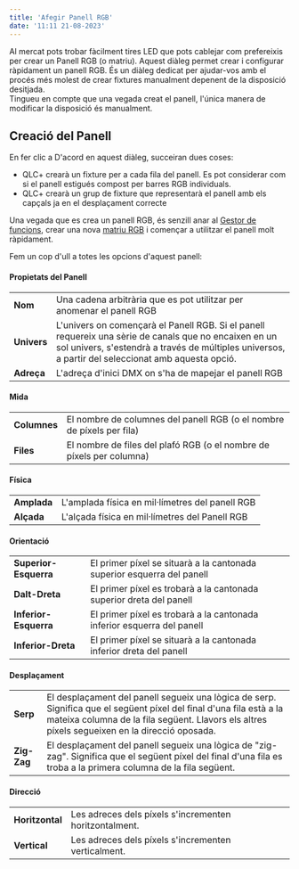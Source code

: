 ```yaml
---
title: 'Afegir Panell RGB'
date: '11:11 21-08-2023'
---
```


Al mercat pots trobar fàcilment tires LED que pots cablejar com prefereixis per crear un Panell RGB (o matriu). Aquest diàleg permet crear i configurar ràpidament un panell RGB. És un diàleg dedicat per ajudar-vos amb el procés més molest de crear fixtures manualment depenent de la disposició desitjada.  
Tingueu en compte que una vegada creat el panell, l'única manera de modificar la disposició és manualment.

Creació del Panell
--------------

En fer clic a D'acord en aquest diàleg, succeiran dues coses:

* QLC+ crearà un fixture per a cada fila del panell. Es pot considerar com si el panell estigués compost per barres RGB individuals.
* QLC+ crearà un grup de fixture que representarà el panell amb els capçals ja en el desplaçament correcte

Una vegada que es crea un panell RGB, és senzill anar al [Gestor de funcions](/function-manager), crear una nova [matriu RGB](/basics/glossary-and-concepts#matriu-rgb) i començar a utilitzar el panell molt ràpidament.

Fem un cop d'ull a totes les opcions d'aquest panell:

#### Propietats del Panell
|     |     |
| --- | --- |
| **Nom** | Una cadena arbitrària que es pot utilitzar per anomenar el panell RGB |
| **Univers** | L'univers on començarà el Panell RGB. Si el panell requereix una sèrie de canals que no encaixen en un sol univers, s'estendrà a través de múltiples universos, a partir del seleccionat amb aquesta opció. |
| **Adreça** | L'adreça d'inici DMX on s'ha de mapejar el panell RGB |

#### Mida
|     |     |
| --- | --- |
| **Columnes** | El nombre de columnes del panell RGB (o el nombre de píxels per fila) |
| **Files** | El nombre de files del plafó RGB (o el nombre de píxels per columna) |

#### Física
|     |     |
| --- | --- |
| **Amplada** | L'amplada física en mil·límetres del panell RGB |
| **Alçada** | L'alçada física en mil·límetres del Panell RGB |

#### Orientació
|     |     |
| --- | --- |
| **Superior-Esquerra** | El primer píxel se situarà a la cantonada superior esquerra del panell |
| **Dalt-Dreta** | El primer píxel es trobarà a la cantonada superior dreta del panell |
| **Inferior-Esquerra** | El primer píxel es trobarà a la cantonada inferior esquerra del panell |
| **Inferior-Dreta** | El primer píxel se situarà a la cantonada inferior dreta del panell |

#### Desplaçament
|     |     |
| --- | --- |
| **Serp** | El desplaçament del panell segueix una lògica de serp. Significa que el següent píxel del final d'una fila està a la mateixa columna de la fila següent. Llavors els altres píxels segueixen en la direcció oposada. |
| **Zig-Zag** | El desplaçament del panell segueix una lògica de "zig-zag". Significa que el següent píxel del final d'una fila es troba a la primera columna de la fila següent. |

#### Direcció
|     |     |
| --- | --- |
| **Horitzontal** | Les adreces dels píxels s'incrementen horitzontalment. |
| **Vertical** | Les adreces dels píxels s'incrementen verticalment. |
